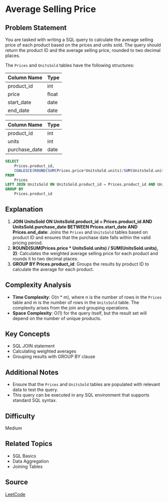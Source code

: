 # Average Selling Price

## Problem Statement
You are tasked with writing a SQL query to calculate the average selling price of each product based on the prices and units sold. The query should return the product ID and the average selling price, rounded to two decimal places.

The `Prices` and `UnitsSold` tables have the following structures:

| Column Name   | Type    |
|---------------|---------|
| product_id    | int     |
| price         | float   |
| start_date    | date    |
| end_date      | date    |

| Column Name   | Type    |
|---------------|---------|
| product_id    | int     |
| units         | int     |
| purchase_date | date    |

```sql
SELECT 
    Prices.product_id,
    COALESCE(ROUND(SUM(Prices.price*UnitsSold.units)/SUM(UnitsSold.units),2),0) average_price
FROM
    Prices
LEFT JOIN UnitsSold ON UnitsSold.product_id = Prices.product_id AND UnitsSold.purchase_date BETWEEN Prices.start_date AND Prices.end_date
GROUP BY 
    Prices.product_id
```

## Explanation
1. **JOIN UnitsSold ON UnitsSold.product_id = Prices.product_id AND UnitsSold.purchase_date BETWEEN Prices.start_date AND Prices.end_date**: Joins the `Prices` and `UnitsSold` tables based on product ID and ensures that the purchase date falls within the valid pricing period.
2. **ROUND(SUM(Prices.price * UnitsSold.units) / SUM(UnitsSold.units), 2)**: Calculates the weighted average selling price for each product and rounds it to two decimal places.
3. **GROUP BY Prices.product_id**: Groups the results by product ID to calculate the average for each product.

## Complexity Analysis
- **Time Complexity**: O(n * m), where n is the number of rows in the `Prices` table and m is the number of rows in the `UnitsSold` table. The complexity arises from the join and grouping operations.
- **Space Complexity**: O(1) for the query itself, but the result set will depend on the number of unique products.

## Key Concepts
- SQL JOIN statement
- Calculating weighted averages
- Grouping results with GROUP BY clause

## Additional Notes
- Ensure that the `Prices` and `UnitsSold` tables are populated with relevant data to test the query.
- This query can be executed in any SQL environment that supports standard SQL syntax.

## Difficulty
Medium

## Related Topics
- SQL Basics
- Data Aggregation
- Joining Tables

## Source
[LeetCode](https://leetcode.com/problems/average-selling-price/description/?envType=study-plan-v2&envId=top-sql-50)
